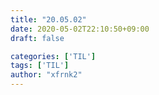 ```yaml
---
title: "20.05.02"
date: 2020-05-02T22:10:50+09:00
draft: false

categories: ['TIL']
tags: ['TIL']
author: "xfrnk2"
---
```


